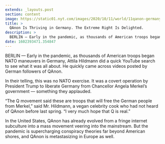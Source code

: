 ```yaml
--- 
extends: _layouts.post 
section: content 
image: https://static01.nyt.com/images/2020/10/11/world/11qanon-germany-print/00qanon-germany1-facebookJumbo.jpg 
title: > 
  QAnon Is Thriving in Germany. The Extreme Right Is Delighted. 
description: > 
  BERLIN — Early in the pandemic, as thousands of American troops began NATO maneuvers in Germany, Attila Hildmann did a quick YouTube search to see what it was all about.He quickly came across videos posted by German followers of QAnon.It was a covert operation by President Trump to liberate Germany from Chancellor Angela Merkel’s government — something they applauded.“The Q movement said these are troops that will free the German people from Merkel,” said Mr. Hildmann, a vegan celebrity cook who had not heard of QAnon before last spring.But the pandemic is supercharging conspiracy theories far beyond American shores, and QAnon is metastasizing in Europe as well. 
date: 1602393471.354847 
--- 
```

BERLIN — Early in the pandemic, as thousands of American troops began NATO maneuvers in Germany, Attila Hildmann did a quick YouTube search to see what it was all about. He quickly came across videos posted by German followers of QAnon.

In their telling, this was no NATO exercise. It was a covert operation by President Trump to liberate Germany from Chancellor Angela Merkel’s government — something they applauded.

“The Q movement said these are troops that will free the German people from Merkel,” said Mr. Hildmann, a vegan celebrity cook who had not heard of QAnon before last spring. “I very much hope that Q is real.”

In the United States, QAnon has already evolved from a fringe internet subculture into a mass movement veering into the mainstream. But the pandemic is supercharging conspiracy theories far beyond American shores, and QAnon is metastasizing in Europe as well.